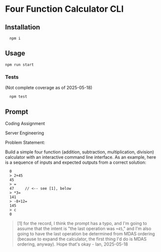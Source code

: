# Four Function Calculator CLI

## Installation

```
  npm i
```

## Usage

```
npm run start
```

### Tests

(Not complete coverage as of 2025-05-18)
```
  npm test
```

## Prompt

Coding Assignment

Server Engineering

Problem Statement:

Build a simple four function (addition, subtraction, multiplication,
division) calculator with an interactive command line interface.
As an example, here is a sequence of inputs and expected outputs
from a correct solution:
```
  0
  > 2+45
  45
  > =
  47     // <-- see [1], below
  > *3=
  141
  > -8+12=
  145
  > c
  0
```

> [1] for the record, I think the prompt has a typo, and I'm going to assume that the intent is "the last operation was `+45`," and I'm also going to have the last operation be determined from MDAS ordering (because to expand the calculator, the first thing I'd do is MDAS ordering, anyway). Hope that's okay - Ian, 2025-05-18
